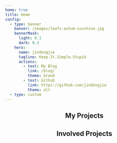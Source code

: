 ```yaml
---
home: true
title: Home
config:
  - type: banner
    banner: /images/leafs-autum-sunshine.jpg
    bannerMask:
      light: 0.1
      dark: 0.3
    hero:
      name: jindongjie
      tagline: Keep.It.Simple.Stupid
      actions:
        - text: My Blog
          link: /blog/
          theme: brand
        - text: Github
          link: https://github.com/jindongjie
          theme: alt
  - type: custom
---
```


<h2 style="text-align: center;margin: 32px 0 32px">My Projects</h2>

<CardGrid>
  <RepoCard repo="jindongjie/SoftwareCopyrightSourceCodeCollector" />
  <RepoCard repo="jindongjie/blog-vuepress-2025" />
  <RepoCard repo="jindongjie/Portal_StillAlive_Rust" />
</CardGrid>

<h2 style="text-align: center;margin: 32px 0 32px">Involved Projects</h2>

<CardGrid>
  <RepoCard repo="AvaloniaUI/avalonia-docs" />
  <RepoCard repo="microcai/gentoo-zh" />
  <RepoCard repo="surge-synthesizer/surge" />
  <RepoCard repo="vuejs/vue" />
  <RepoCard repo="ch32-rs/ch32-hal" />
</CardGrid>
